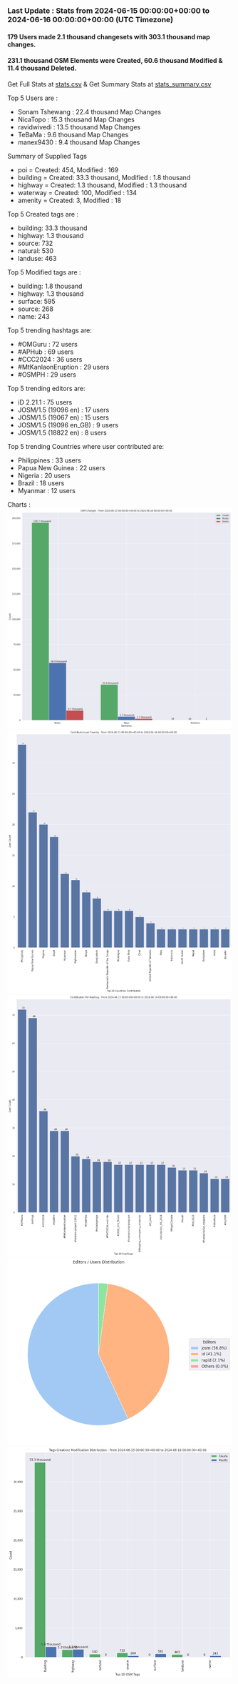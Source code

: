 ### Last Update : Stats from 2024-06-15 00:00:00+00:00 to 2024-06-16 00:00:00+00:00 (UTC Timezone)

#### 179 Users made 2.1 thousand changesets with 303.1 thousand map changes.
#### 231.1 thousand OSM Elements were Created, 60.6 thousand Modified & 11.4 thousand Deleted.
Get Full Stats at [stats.csv](/stats/hotosm/Daily/stats.csv)
 & Get Summary Stats at [stats_summary.csv](/stats/hotosm/Daily/stats_summary.csv)

Top 5 Users are : 
- Sonam Tshewang : 22.4 thousand Map Changes
- NicaTopo : 15.3 thousand Map Changes
- ravidwivedi : 13.5 thousand Map Changes
- TeBaMa : 9.6 thousand Map Changes
- manex9430 : 9.4 thousand Map Changes

Summary of Supplied Tags
- poi = Created: 454, Modified : 169
- building = Created: 33.3 thousand, Modified : 1.8 thousand
- highway = Created: 1.3 thousand, Modified : 1.3 thousand
- waterway = Created: 100, Modified : 134
- amenity = Created: 3, Modified : 18


Top 5 Created tags are :
- building: 33.3 thousand
- highway: 1.3 thousand
- source: 732
- natural: 530
- landuse: 463


Top 5 Modified tags are :
- building: 1.8 thousand
- highway: 1.3 thousand
- surface: 595
- source: 268
- name: 243


Top 5 trending hashtags are:
- #OMGuru : 72 users
- #APHub : 69 users
- #CCC2024 : 36 users
- #MtKanlaonEruption : 29 users
- #OSMPH : 29 users


Top 5 trending editors are:
- iD 2.21.1 : 75 users
- JOSM/1.5 (19096 en) : 17 users
- JOSM/1.5 (19067 en) : 15 users
- JOSM/1.5 (19096 en_GB) : 9 users
- JOSM/1.5 (18822 en) : 8 users


Top 5 trending Countries where user contributed are:
- Philippines : 33 users
- Papua New Guinea : 22 users
- Nigeria : 20 users
- Brazil : 18 users
- Myanmar : 12 users


 Charts : 
![Alt text](./stats_osm_changes.png) 
![Alt text](./stats_users_per_country.png) 
![Alt text](./stats_users_per_hashtag.png) 
![Alt text](./stats_editors_pie_chart.png) 
![Alt text](./stats_tags.png) 
